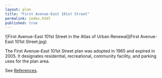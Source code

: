 ```yaml
---
layout: plan
title: "First Avenue-East 101st Street"
permalink: index.html
published: true
---
```


![First Avenue-East 101st Street in the Atlas of Urban Renewal](First Avenue-East 101st Street.jpg)

The First Avenue–East 101st Street plan was adopted in 1965 and expired in 2005. It designates residential, recreational, community facility, and parking uses for the plan area.

See [References](http://www.urbanreviewer.org/#page=references.html). 